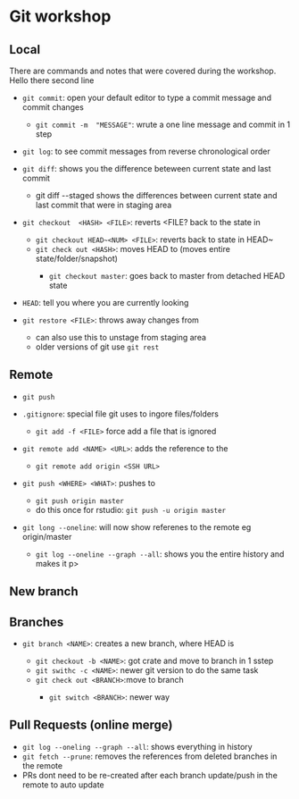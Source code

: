 # Git workshop
## Local
There are commands and notes that were covered during the workshop.
Hello there
second line
- `git commit`: open your default editor to type a commit message and commit changes
	- `git commit -m  "MESSAGE"`: wrute a one line message and commit in 1 step
- `git log`: to see commit messages from reverse chronological order
- `git diff`: shows you the difference beteween current state and last commit
	- git diff --staged shows the differences between current state and last commit that were in staging area

- `git checkout  <HASH> <FILE>`: reverts <FILE? back to the state in <HASH>
	- `git checkout HEAD~<NUM> <FILE>`: reverts <FILE> back to state in HEAD~<NUM>
	- `git check out <HASH>`: moves HEAD to <HASH> (moves entire state/folder/snapshot)
		- `git checkout master`: goes back to master from detached HEAD state
- `HEAD`: tell you where you are currently looking
- `git restore <FILE>`: throws away changes from <FILE>
	- can also use this to unstage from staging area
	- older versions of git use `git rest`
## Remote
- `git push`

- `.gitignore`: special file git uses to ingore files/folders
	- `git add -f <FILE>` force add a file that is ignored
- `git remote add <NAME> <URL>`: adds the reference <NAME> to the <URL>
	- `git remote add origin <SSH URL>`
- `git push <WHERE> <WHAT>`: pushes <WHAT> to <WHERE>
	- `git push origin master`
	- do this once for rstudio: `git push -u origin master` 
- `git long --oneline`: will now show referenes to the remote eg origin/master

	- `git log --oneline --graph --all`: shows you the entire history and makes it p>

## New branch
## Branches
- `git branch <NAME>`: creates a new branch, <NAME> where HEAD is
	- `git checkout -b <NAME>`: got crate and move to branch in 1 sstep
	- `git swithc -c <NAME>`: newer git version to do the same task
	- `git check out <BRANCH>`:move to branch <BRANCH>
		- `git switch <BRANCH>`: newer way

## Pull Requests (online merge)

- `git log --oneling --graph --all`: shows everything in history
- `git fetch --prune`: removes the references from deleted branches in the remote
- PRs dont need to be re-created after each branch update/push in the remote to auto update
